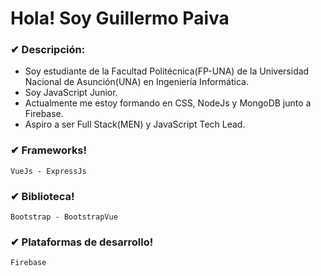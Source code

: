 # Hola! Soy Guillermo Paiva

### ✔ Descripción:
- Soy estudiante de la Facultad Politécnica(FP-UNA) de la Universidad Nacional de Asunción(UNA) en Ingeniería Informática.
- Soy JavaScript Junior.
- Actualmente me estoy formando en CSS, NodeJs y MongoDB junto a Firebase.
- Aspiro a ser Full Stack(MEN) y JavaScript Tech Lead.

### ✔ Frameworks!
~~~
VueJs - ExpressJs
~~~

### ✔ Biblioteca!
~~~
Bootstrap - BootstrapVue
~~~

### ✔ Plataformas de desarrollo!
~~~
Firebase
~~~
